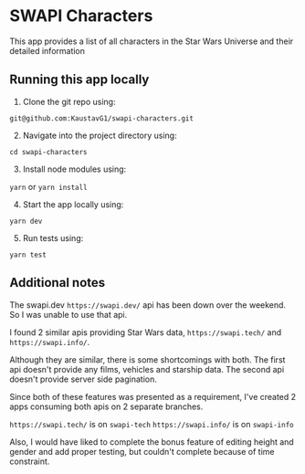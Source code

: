 # SWAPI Characters

This app provides a list of all characters in the Star Wars Universe and their detailed information

## Running this app locally

1. Clone the git repo using:

```git@github.com:KaustavG1/swapi-characters.git```

2. Navigate into the project directory using:

```cd swapi-characters```

3. Install node modules using:

```yarn``` or ```yarn install```

4. Start the app locally using:

```yarn dev```

5. Run tests using:

```yarn test```

## Additional notes

The swapi.dev ```https://swapi.dev/``` api has been down over the weekend. So I was unable to use that api.

I found 2 similar apis providing Star Wars data, ```https://swapi.tech/``` and ```https://swapi.info/```.

Although they are similar, there is some shortcomings with both. The first api doesn't provide any films, vehicles and starship data. The second api doesn't provide server side pagination.

Since both of these features was presented as a requirement, I've created 2 apps consuming both apis on 2 separate branches.

```https://swapi.tech/``` is on ```swapi-tech```
```https://swapi.info/``` is on ```swapi-info```

Also, I would have liked to complete the bonus feature of editing height and gender and add proper testing, but couldn't complete because of time constraint.

